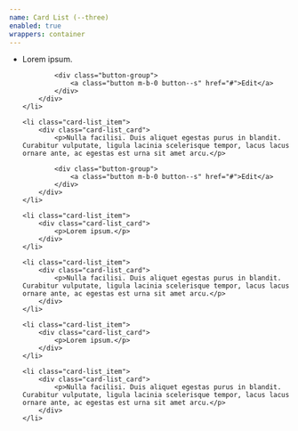 ```yaml
---
name: Card List (--three)
enabled: true
wrappers: container
---
```


<ul class="card-list card-list--three">
    <li class="card-list_item">
        <div class="card-list_card">
            <p>Lorem ipsum.</p>

            <div class="button-group">
                <a class="button m-b-0 button--s" href="#">Edit</a>
            </div>
        </div>
    </li>

    <li class="card-list_item">
        <div class="card-list_card">
            <p>Nulla facilisi. Duis aliquet egestas purus in blandit. Curabitur vulputate, ligula lacinia scelerisque tempor, lacus lacus ornare ante, ac egestas est urna sit amet arcu.</p>

            <div class="button-group">
                <a class="button m-b-0 button--s" href="#">Edit</a>
            </div>
        </div>
    </li>

    <li class="card-list_item">
        <div class="card-list_card">
            <p>Lorem ipsum.</p>
        </div>
    </li>

    <li class="card-list_item">
        <div class="card-list_card">
            <p>Nulla facilisi. Duis aliquet egestas purus in blandit. Curabitur vulputate, ligula lacinia scelerisque tempor, lacus lacus ornare ante, ac egestas est urna sit amet arcu.</p>
        </div>
    </li>

    <li class="card-list_item">
        <div class="card-list_card">
            <p>Lorem ipsum.</p>
        </div>
    </li>

    <li class="card-list_item">
        <div class="card-list_card">
            <p>Nulla facilisi. Duis aliquet egestas purus in blandit. Curabitur vulputate, ligula lacinia scelerisque tempor, lacus lacus ornare ante, ac egestas est urna sit amet arcu.</p>
        </div>
    </li>
</ul>
